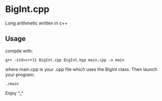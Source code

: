 # BigInt.cpp

Long arithmetic written in c++

## Usage

compile with:
```
g++ -std=c++11 BigInt.cpp BigInt.hpp main.cpp -o main
```
where main.cpp is your .cpp file which uses the BigInt class. Then launch your program:
```
./main
```
Enjoy ^_^
